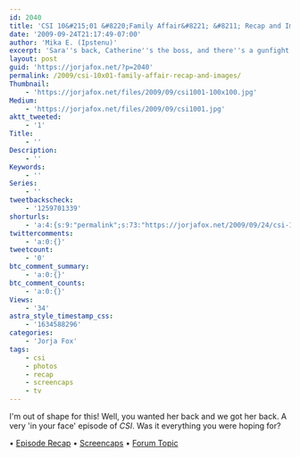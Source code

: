 ```yaml
---
id: 2040
title: 'CSI 10&#215;01 &#8220;Family Affair&#8221; &#8211; Recap and Images'
date: '2009-09-24T21:17:49-07:00'
author: 'Mika E. (Ipstenu)'
excerpt: 'Sara''s back, Catherine''s the boss, and there''s a gunfight at the lab!  <em>CSI</em> is back with a giant bang and a thrilling episode.'
layout: post
guid: 'https://jorjafox.net/?p=2040'
permalink: /2009/csi-10x01-family-affair-recap-and-images/
Thumbnail:
    - 'https://jorjafox.net/files/2009/09/csi1001-100x100.jpg'
Medium:
    - 'https://jorjafox.net/files/2009/09/csi1001.jpg'
aktt_tweeted:
    - '1'
Title:
    - ''
Description:
    - ''
Keywords:
    - ''
Series:
    - ''
tweetbackscheck:
    - '1259701339'
shorturls:
    - 'a:4:{s:9:"permalink";s:73:"https://jorjafox.net/2009/09/24/csi-10x01-family-affair-recap-and-images/";s:7:"tinyurl";s:26:"http://tinyurl.com/y9fwafa";s:4:"isgd";s:18:"http://is.gd/533Er";s:5:"bitly";s:19:"http://bit.ly/dDSG5";}'
twittercomments:
    - 'a:0:{}'
tweetcount:
    - '0'
btc_comment_summary:
    - 'a:0:{}'
btc_comment_counts:
    - 'a:0:{}'
Views:
    - '34'
astra_style_timestamp_css:
    - '1634588296'
categories:
    - 'Jorja Fox'
tags:
    - csi
    - photos
    - recap
    - screencaps
    - tv
---
```


I'm out of shape for this!  Well, you wanted her back and we got her back.  A very 'in your face' episode of <em>CSI</em>.  Was it everything you were hoping for?

&bull; <a href="https://jorjafox.net/wiki/Family_Affair">Episode Recap</a>
&bull; <a href="https://jorjafox.net/gallery/tv/csi/season10/familyaffair/">Screencaps</a> 
&bull; <a href="https://jorjafox.net/forums/topic/csi-01x01-family-affair-24-sept-2009">Forum Topic</a>